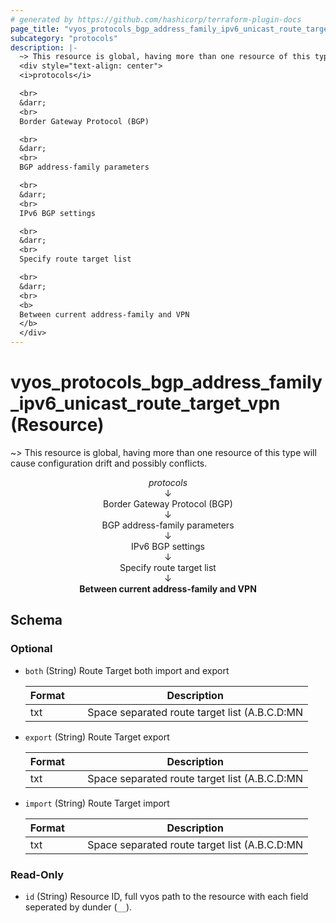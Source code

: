 ```yaml
---
# generated by https://github.com/hashicorp/terraform-plugin-docs
page_title: "vyos_protocols_bgp_address_family_ipv6_unicast_route_target_vpn Resource - vyos"
subcategory: "protocols"
description: |-
  ~> This resource is global, having more than one resource of this type will cause configuration drift and possibly conflicts.
  <div style="text-align: center">
  <i>protocols</i>

  <br>
  &darr;
  <br>
  Border Gateway Protocol (BGP)

  <br>
  &darr;
  <br>
  BGP address-family parameters

  <br>
  &darr;
  <br>
  IPv6 BGP settings

  <br>
  &darr;
  <br>
  Specify route target list

  <br>
  &darr;
  <br>
  <b>
  Between current address-family and VPN
  </b>
  </div>
---
```


# vyos_protocols_bgp_address_family_ipv6_unicast_route_target_vpn (Resource)

~> This resource is global, having more than one resource of this type will cause configuration drift and possibly conflicts.

<div style="text-align: center">
<i>protocols</i>

<br>
&darr;
<br>
Border Gateway Protocol (BGP)

<br>
&darr;
<br>
BGP address-family parameters

<br>
&darr;
<br>
IPv6 BGP settings

<br>
&darr;
<br>
Specify route target list

<br>
&darr;
<br>
<b>
Between current address-family and VPN
</b>
</div>



<!-- schema generated by tfplugindocs -->
## Schema

### Optional

- `both` (String) Route Target both import and export

    |  Format &emsp; | Description  |
    |----------|---------------|
    |  txt  &emsp; |  Space separated route target list (A.B.C.D:MN|EF:OPQR|GHJK:MN)  |
- `export` (String) Route Target export

    |  Format &emsp; | Description  |
    |----------|---------------|
    |  txt  &emsp; |  Space separated route target list (A.B.C.D:MN|EF:OPQR|GHJK:MN)  |
- `import` (String) Route Target import

    |  Format &emsp; | Description  |
    |----------|---------------|
    |  txt  &emsp; |  Space separated route target list (A.B.C.D:MN|EF:OPQR|GHJK:MN)  |

### Read-Only

- `id` (String) Resource ID, full vyos path to the resource with each field seperated by dunder (`__`).
